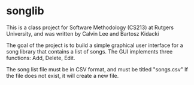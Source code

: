 # songlib

This is a class project for Software Methodology (CS213) at Rutgers University,
and was written by Calvin Lee and Bartosz Kidacki

The goal of the project is to build a simple graphical user interface for a 
song library that contains a list of songs. The GUI implements three functions:
Add, Delete, Edit.

The song list file must be in CSV format, and must be titled "songs.csv"
If the file does not exist, it will create a new file.
